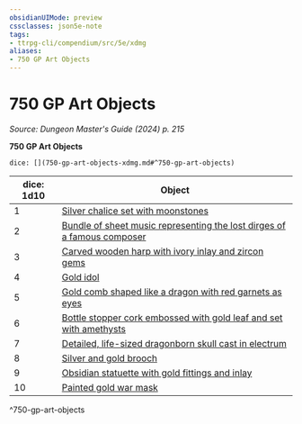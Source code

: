```yaml
---
obsidianUIMode: preview
cssclasses: json5e-note
tags:
- ttrpg-cli/compendium/src/5e/xdmg
aliases:
- 750 GP Art Objects
---
```

# 750 GP Art Objects
*Source: Dungeon Master's Guide (2024) p. 215* 

**750 GP Art Objects**

`dice: [](750-gp-art-objects-xdmg.md#^750-gp-art-objects)`

| dice: 1d10 | Object |
|------------|--------|
| 1 | [Silver chalice set with moonstones](Інструменти%20ДМ/CLI/items/silver-chalice-set-with-moonstones-xdmg.md) |
| 2 | [Bundle of sheet music representing the lost dirges of a famous composer](Інструменти%20ДМ/CLI/items/bundle-of-sheet-music-representing-the-lost-dirges-of-a-famous-composer-xdmg.md) |
| 3 | [Carved wooden harp with ivory inlay and zircon gems](Інструменти%20ДМ/CLI/items/carved-wooden-harp-with-ivory-inlay-and-zircon-gems-xdmg.md) |
| 4 | [Gold idol](Інструменти%20ДМ/CLI/items/gold-idol-xdmg.md) |
| 5 | [Gold comb shaped like a dragon with red garnets as eyes](Інструменти%20ДМ/CLI/items/gold-comb-shaped-like-a-dragon-with-red-garnets-as-eyes-xdmg.md) |
| 6 | [Bottle stopper cork embossed with gold leaf and set with amethysts](Інструменти%20ДМ/CLI/items/bottle-stopper-cork-embossed-with-gold-leaf-and-set-with-amethysts-xdmg.md) |
| 7 | [Detailed, life-sized dragonborn skull cast in electrum](Інструменти%20ДМ/CLI/items/detailed-life-sized-dragonborn-skull-cast-in-electrum-xdmg.md) |
| 8 | [Silver and gold brooch](Інструменти%20ДМ/CLI/items/silver-and-gold-brooch-xdmg.md) |
| 9 | [Obsidian statuette with gold fittings and inlay](Інструменти%20ДМ/CLI/items/obsidian-statuette-with-gold-fittings-and-inlay-xdmg.md) |
| 10 | [Painted gold war mask](Інструменти%20ДМ/CLI/items/painted-gold-war-mask-xdmg.md) |
^750-gp-art-objects